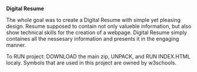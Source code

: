 <p style="text-aligh:center;"><strong>Digital Resume</strong></p>
The whole goal was to create a Digital Resume with simple yet pleasing design. Resume supposed to contain not only valueble information, but also show technical skills for the creation of a webpage.
Digital Resume simply containes all the nessesary information and presents it in the engaging manner.

To RUN project: DOWNLOAD the main zip, UNPACK, and RUN INDEX.HTML localy.
Symbols that are used in this project are owned by w3schools.
